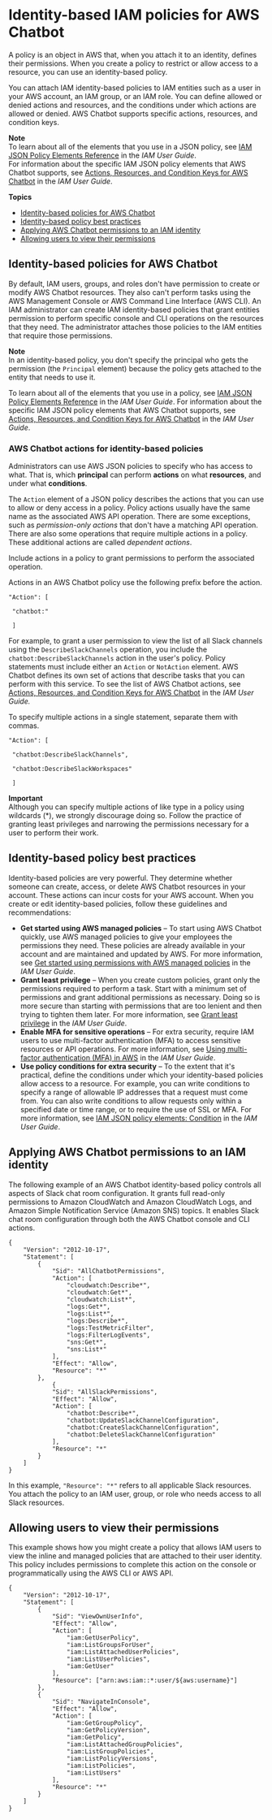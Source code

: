 # Identity\-based IAM policies for AWS Chatbot<a name="security_iam_service-with-iam-id-based-policies"></a>

A policy is an object in AWS that, when you attach it to an identity, defines their permissions\. When you create a policy to restrict or allow access to a resource, you can use an identity\-based policy\.

You can attach IAM identity\-based policies to IAM entities such as a user in your AWS account, an IAM group, or an IAM role\. You can define allowed or denied actions and resources, and the conditions under which actions are allowed or denied\. AWS Chatbot supports specific actions, resources, and condition keys\.

**Note**  
To learn about all of the elements that you use in a JSON policy, see [IAM JSON Policy Elements Reference](https://docs.aws.amazon.com/IAM/latest/UserGuide/reference_policies_elements.html) in the *IAM User Guide*\.  
For information about the specific IAM JSON policy elements that AWS Chatbot supports, see [Actions, Resources, and Condition Keys for AWS Chatbot](https://docs.aws.amazon.com/IAM/latest/UserGuide/list_awschatbot.html#awschatbot-policy-keys) in the *IAM User Guide*\. 

**Topics**
+ [Identity\-based policies for AWS Chatbot](#security_iam_id-based-policy-examples)
+ [Identity\-based policy best practices](#security_iam_service-with-iam-policy-best-practices)
+ [Applying AWS Chatbot permissions to an IAM identity](#ChatbotCompleteRoleExample)
+ [Allowing users to view their permissions](#security_iam_id-based-policy-examples-view-own-permissions)

## Identity\-based policies for AWS Chatbot<a name="security_iam_id-based-policy-examples"></a>

By default, IAM users, groups, and roles don't have permission to create or modify AWS Chatbot resources\. They also can't perform tasks using the AWS Management Console or AWS Command Line Interface \(AWS CLI\)\. An IAM administrator can create IAM identity\-based policies that grant entities permission to perform specific console and CLI operations on the resources that they need\. The administrator attaches those policies to the IAM entities that require those permissions\.

**Note**  
In an identity\-based policy, you don't specify the principal who gets the permission \(the `Principal` element\) because the policy gets attached to the entity that needs to use it\.

To learn about all of the elements that you use in a policy, see [IAM JSON Policy Elements Reference](https://docs.aws.amazon.com/IAM/latest/UserGuide/reference_policies_elements.html) in the *IAM User Guide*\. For information about the specific IAM JSON policy elements that AWS Chatbot supports, see [Actions, Resources, and Condition Keys for AWS Chatbot](https://docs.aws.amazon.com/IAM/latest/UserGuide/list_awschatbot.html#awschatbot-policy-keys) in the *IAM User Guide*\. 

### AWS Chatbot actions for identity\-based policies<a name="security_iam_service-with-iam-id-based-policies-actions"></a>

Administrators can use AWS JSON policies to specify who has access to what\. That is, which **principal** can perform **actions** on what **resources**, and under what **conditions**\.

The `Action` element of a JSON policy describes the actions that you can use to allow or deny access in a policy\. Policy actions usually have the same name as the associated AWS API operation\. There are some exceptions, such as *permission\-only actions* that don't have a matching API operation\. There are also some operations that require multiple actions in a policy\. These additional actions are called *dependent actions*\.

Include actions in a policy to grant permissions to perform the associated operation\.

Actions in an AWS Chatbot policy use the following prefix before the action\. 

`"Action": [`

` "chatbot:"`

` ]`

For example, to grant a user permission to view the list of all Slack channels using the `DescribeSlackChannels` operation, you include the `chatbot:DescribeSlackChannels` action in the user's policy\. Policy statements must include either an `Action` or `NotAction` element\. AWS Chatbot defines its own set of actions that describe tasks that you can perform with this service\. To see the list of AWS Chatbot actions, see [Actions, Resources, and Condition Keys for AWS Chatbot](https://docs.aws.amazon.com/IAM/latest/UserGuide/list_awschatbot.html) in the *IAM User Guide\.*

To specify multiple actions in a single statement, separate them with commas\.

`"Action": [`

` "chatbot:DescribeSlackChannels",`

` "chatbot:DescribeSlackWorkspaces"`

` ]`

**Important**  
Although you can specify multiple actions of like type in a policy using wildcards \(\*\), we strongly discourage doing so\. Follow the practice of granting least privileges and narrowing the permissions necessary for a user to perform their work\.

## Identity\-based policy best practices<a name="security_iam_service-with-iam-policy-best-practices"></a>

Identity\-based policies are very powerful\. They determine whether someone can create, access, or delete AWS Chatbot resources in your account\. These actions can incur costs for your AWS account\. When you create or edit identity\-based policies, follow these guidelines and recommendations:
+ **Get started using AWS managed policies** – To start using AWS Chatbot quickly, use AWS managed policies to give your employees the permissions they need\. These policies are already available in your account and are maintained and updated by AWS\. For more information, see [Get started using permissions with AWS managed policies](https://docs.aws.amazon.com/IAM/latest/UserGuide/best-practices.html#bp-use-aws-defined-policies) in the *IAM User Guide*\.
+ **Grant least privilege** – When you create custom policies, grant only the permissions required to perform a task\. Start with a minimum set of permissions and grant additional permissions as necessary\. Doing so is more secure than starting with permissions that are too lenient and then trying to tighten them later\. For more information, see [Grant least privilege](https://docs.aws.amazon.com/IAM/latest/UserGuide/best-practices.html#grant-least-privilege) in the *IAM User Guide*\.
+ **Enable MFA for sensitive operations** – For extra security, require IAM users to use multi\-factor authentication \(MFA\) to access sensitive resources or API operations\. For more information, see [Using multi\-factor authentication \(MFA\) in AWS](https://docs.aws.amazon.com/IAM/latest/UserGuide/id_credentials_mfa.html) in the *IAM User Guide*\.
+ **Use policy conditions for extra security** – To the extent that it's practical, define the conditions under which your identity\-based policies allow access to a resource\. For example, you can write conditions to specify a range of allowable IP addresses that a request must come from\. You can also write conditions to allow requests only within a specified date or time range, or to require the use of SSL or MFA\. For more information, see [IAM JSON policy elements: Condition](https://docs.aws.amazon.com/IAM/latest/UserGuide/reference_policies_elements_condition.html) in the *IAM User Guide*\.

## Applying AWS Chatbot permissions to an IAM identity<a name="ChatbotCompleteRoleExample"></a>

The following example of an AWS Chatbot identity\-based policy controls all aspects of Slack chat room configuration\. It grants full read\-only permissions to Amazon CloudWatch and Amazon CloudWatch Logs, and Amazon Simple Notification Service \(Amazon SNS\) topics\. It enables Slack chat room configuration through both the AWS Chatbot console and CLI actions\.

```
{
    "Version": "2012-10-17",
    "Statement": [
        {
            "Sid": "AllChatbotPermissions",
            "Action": [
                "cloudwatch:Describe*",
                "cloudwatch:Get*",
                "cloudwatch:List*",
                "logs:Get*",
                "logs:List*",
                "logs:Describe*",
                "logs:TestMetricFilter",
                "logs:FilterLogEvents",
                "sns:Get*",
                "sns:List*"
            ],
            "Effect": "Allow",
            "Resource": "*"
        },
            {
            "Sid": "AllSlackPermissions",
            "Effect": "Allow",
            "Action": [
                "chatbot:Describe*",
                "chatbot:UpdateSlackChannelConfiguration",
                "chatbot:CreateSlackChannelConfiguration",
                "chatbot:DeleteSlackChannelConfiguration"
            ],
            "Resource": "*"
        }
    ]
}
```

In this example, `"Resource": "*"` refers to all applicable Slack resources\. You attach the policy to an IAM user, group, or role who needs access to all Slack resources\. 

## Allowing users to view their permissions<a name="security_iam_id-based-policy-examples-view-own-permissions"></a>

This example shows how you might create a policy that allows IAM users to view the inline and managed policies that are attached to their user identity\. This policy includes permissions to complete this action on the console or programmatically using the AWS CLI or AWS API\.

```
{
    "Version": "2012-10-17",
    "Statement": [
        {
            "Sid": "ViewOwnUserInfo",
            "Effect": "Allow",
            "Action": [
                "iam:GetUserPolicy",
                "iam:ListGroupsForUser",
                "iam:ListAttachedUserPolicies",
                "iam:ListUserPolicies",
                "iam:GetUser"
            ],
            "Resource": ["arn:aws:iam::*:user/${aws:username}"]
        },
        {
            "Sid": "NavigateInConsole",
            "Effect": "Allow",
            "Action": [
                "iam:GetGroupPolicy",
                "iam:GetPolicyVersion",
                "iam:GetPolicy",
                "iam:ListAttachedGroupPolicies",
                "iam:ListGroupPolicies",
                "iam:ListPolicyVersions",
                "iam:ListPolicies",
                "iam:ListUsers"
            ],
            "Resource": "*"
        }
    ]
}
```